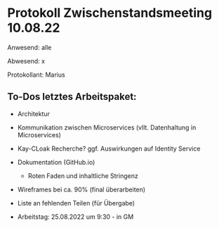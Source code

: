 # Protokoll Zwischenstandsmeeting 10.08.22

Anwesend: alle

Abwesend: x

Protokollant: Marius

## To-Dos letztes Arbeitspaket:

- Architektur
- Kommunikation zwischen Microservices (vllt. Datenhaltung in Microservices) 
- Kay-CLoak Recherche? ggf. Auswirkungen auf Identity Service
- Dokumentation (GitHub.io) 
  - Roten Faden und inhaltliche Stringenz

- Wireframes bei ca. 90% (final überarbeiten)
- Liste an fehlenden Teilen (für Übergabe)

- Arbeitstag: 25.08.2022 um 9:30 - in GM

